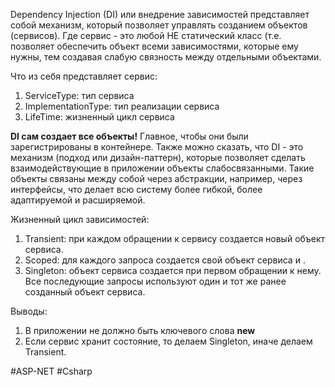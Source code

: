 Dependency Injection (DI) или внедрение зависимостей представляет собой механизм, который позволяет управлять созданием объектов (сервисов). Где сервис - это любой НЕ статический класс (т.е. позволяет обеспечить объект всеми зависимостями, которые ему нужны, тем создавая слабую связность между отдельными объектами.

Что из себя представляет сервис:
1. ServiceType: тип сервиса
2. ImplementationType: тип реализации сервиса
3. LifeTime: жизненный цикл сервиса

**DI сам создает все объекты!** Главное, чтобы они были зарегистрированы в контейнере.
Также можно сказать, что DI - это механизм (подход или дизайн-паттерн), которые позволяет сделать взаимодействующие в приложении объекты слабосвязанными. Такие объекты связаны между собой через абстракции, например, через интерфейсы, что делает всю систему более гибкой, более адаптируемой и расширяемой.

Жизненный цикл зависимостей:

1. Transient: при каждом обращении к сервису создается новый объект сервиса.
2. Scoped: для каждого запроса создается свой объект сервиса и .
3. Singleton: объект сервиса создается при первом обращении к нему. Все последующие запросы используют один и тот же ранее созданный объект сервиса.

Выводы:
1. В приложении не должно быть ключевого слова **new**
2. Если сервис хранит состояние, то делаем Singleton, иначе делаем Transient.


#ASP-NET #Csharp 